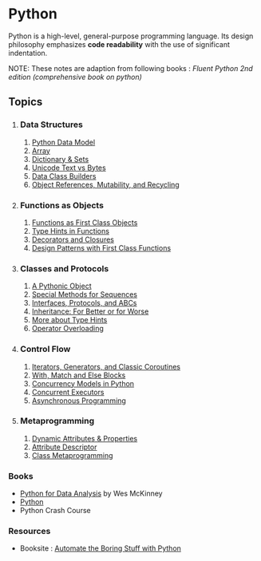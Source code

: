 # Python

Python is a high-level, general-purpose programming language. Its design philosophy emphasizes **code readability** with the use of significant indentation.

NOTE: These notes are adaption from following books : *Fluent Python 2nd edition (comprehensive book on python)*

## Topics

1. ### Data Structures

   1. [Python Data Model](ch1_1.md)
   2. [Array](ch1_2.md)
   3. [Dictionary & Sets](ch1_3.md)
   4. [Unicode Text vs Bytes](ch1_4.md)
   5. [Data Class Builders](ch1_5.md)
   6. [Object References, Mutability, and Recycling](ch1_6.md)

2. ### Functions as Objects

   1. [Functions as First Class Objects](ch2_7.md)
   2. [Type Hints in Functions](ch2_8.md)
   3. [Decorators and Closures](ch2_9.md)
   4. [Design Patterns with First Class Functions](ch2_10.md)

3. ### Classes and Protocols

   1. [A Pythonic Object](ch3_11.md)
   2. [Special Methods for Sequences](ch3_12.md)
   3. [Interfaces, Protocols, and ABCs](ch3_13.md)
   4. [Inheritance: For Better or for Worse](ch3_14.md)
   5. [More about Type Hints](ch3_15.md)
   6. [Operator Overloading](ch3_16.md)

4. ### Control Flow

   1. [Iterators, Generators, and Classic Coroutines](ch4_17.md)
   2. [With, Match and Else Blocks](ch4_18.md)
   3. [Concurrency Models in Python](ch4_19.md)
   4. [Concurrent Executors](ch4_20.md)
   5. [Asynchronous Programming](ch4_21.md)

5. ### Metaprogramming

   1. [Dynamic Attributes & Properties](ch5_22.md)
   2. [Attribute Descriptor](ch5_23.md)
   3. [Class Metaprogramming](ch5_24.md)


### Books

- [Python for Data Analysis](../dataanalysis/index.md) by Wes McKinney
- [Python](py/index.md)
- Python Crash Course

### Resources

- Booksite : [Automate the Boring Stuff with Python](https://automatetheboringstuff.com/)
